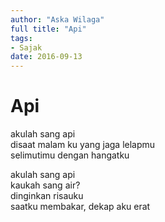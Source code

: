 ```yaml
---
author: "Aska Wilaga"
full title: "Api"
tags:
- Sajak
date: 2016-09-13
---
```


# Api

akulah sang api  
disaat malam ku yang jaga lelapmu  
selimutimu dengan hangatku

akulah sang api  
kaukah sang air?  
dinginkan risauku  
saatku membakar, dekap aku erat